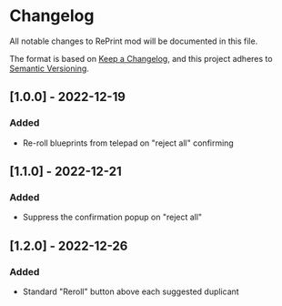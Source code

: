 # Changelog

All notable changes to RePrint mod will be documented in this file.

The format is based on [Keep a Changelog](https://keepachangelog.com/en/1.0.0/),
and this project adheres to [Semantic Versioning](https://semver.org/spec/v2.0.0.html).

## [1.0.0] - 2022-12-19

### Added

- Re-roll blueprints from telepad on "reject all" confirming

## [1.1.0] - 2022-12-21

### Added

- Suppress the confirmation popup on "reject all"

## [1.2.0] - 2022-12-26

### Added

- Standard "Reroll" button above each suggested duplicant